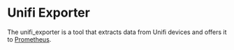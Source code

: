 # Unifi Exporter

The unifi\_exporter is a tool that extracts data from Unifi devices and offers it to [Prometheus](../prometheus/).
